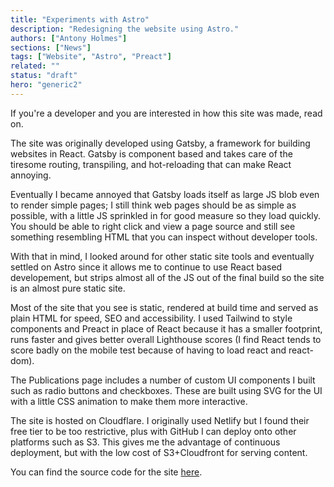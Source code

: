 ```yaml
---
title: "Experiments with Astro"
description: "Redesigning the website using Astro."
authors: ["Antony Holmes"]
sections: ["News"]
tags: ["Website", "Astro", "Preact"]
related: ""
status: "draft"
hero: "generic2"
---
```


If you're a developer and you are interested in how this site was made, read on.

<!-- end -->

The site was originally developed using Gatsby, a framework for building websites in React. Gatsby is component based and takes care of the tiresome routing, transpiling, and hot-reloading that can make React annoying.

Eventually I became annoyed that Gatsby loads itself as large JS blob even to render simple pages; I still think web pages should be as simple as possible, with a little JS sprinkled in for good measure so they load quickly. You should be able to right click and view a page source and still see something resembling HTML that you can inspect without developer tools.

With that in mind, I looked around for other static site tools and eventually settled on Astro since it allows me to continue to use React based developement, but strips almost all of the JS out of the final build so the site is an almost pure static site.

Most of the site that you see is static, rendered at build time and served as plain HTML for speed, SEO and accessibility. I used Tailwind to style components and Preact in place of React because it has a smaller footprint, runs faster and gives better overall Lighthouse scores (I find React tends to score badly on the mobile test because of having to load react and react-dom).

The Publications page includes a number of custom UI components I built such as radio buttons and checkboxes. These are built using SVG for the UI with a little CSS animation to make them more interactive.

The site is hosted on Cloudflare. I originally used Netlify but I found their free tier to be too restrictive, plus with GitHub I can deploy onto other platforms such as S3. This gives me the advantage of continuous deployment, but with
the low cost of S3+Cloudfront for serving content.

You can find the source code for the site [here](https://github.com/antonybholmes/www-antonyholmes-astro).

